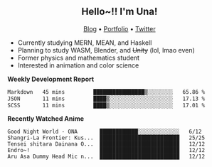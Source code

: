 <h2 align="center">
  Hello~!! I'm Una!
</h2>

<p align="center">
  <a href="https://anarchy.website/">Blog</a> &bull;
  <a href="https://una-ada.github.io/">Portfolio</a> &bull;
  <a href="https://twitter.com/xn__z7x">Twitter</a>
</p>

- Currently studying MERN, MEAN, and Haskell
- Planning to study WASM, Blender, and ~~Unity~~ (lol, lmao even)
- Former physics and mathematics student
- Interested in animation and color science

**Weekly Development Report**

<!--START_SECTION:waka-->

```txt
Markdown   45 mins         ████████████████▒░░░░░░░░   65.86 %
JSON       11 mins         ████▒░░░░░░░░░░░░░░░░░░░░   17.13 %
SCSS       11 mins         ████▒░░░░░░░░░░░░░░░░░░░░   17.01 %
```

<!--END_SECTION:waka-->

**Recently Watched Anime**

<!-- RECENT-ANIME:START -->

    Good Night World - ONA       ████████████░░░░░░░░░░░░░   6/12
    Shangri-La Frontier: Kus...  █████████████████████████   25/25
    Tensei shitara Dainana O...  █████████████████████████   12/12
    Endro~!                      █████████████████████████   12/12
    Aru Asa Dummy Head Mic n...  █████████████████████████   12/12
<!-- RECENT-ANIME:END -->
